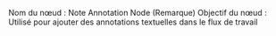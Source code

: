Nom du nœud : Note Annotation Node (Remarque)
Objectif du nœud : Utilisé pour ajouter des annotations textuelles dans le flux de travail
